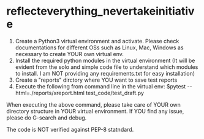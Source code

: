 # reflecteverything_nevertakeinitiative

1) Create a Python3 virtual environment and activate. 
Please check documentations for different OSs such as Linux, Mac, Windows as necessary to create YOUR own virtual env.
2) Install the required python modules in the virtual environment (It will be evident from the solo and simple code file to understand which modules to install. 
I am NOT providing any requirements.txt for easy installation)
3) Create a "reports" dirctory where YOU want to save test reports
4) Execute the following from command line in the virtual env:
$pytest --html=./reports/xreport.html test_code/test_draft.py

When executing the above command, please take care of YOUR own directory structure in YOUR virtual environment. 
If YOU find any issue, please do G-search and debug.

The code is NOT verified against PEP-8 statndard.
